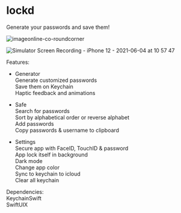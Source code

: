 # lockd
Generate your passwords and save them!  
 
![imageonline-co-roundcorner](https://user-images.githubusercontent.com/61360545/120929652-18768700-c6ea-11eb-8590-1202de9ecb7d.png)

![Simulator Screen Recording - iPhone 12 - 2021-06-04 at 10 57 47](https://user-images.githubusercontent.com/61360545/120776583-b3bdff80-c524-11eb-9f78-4b5dcb718c8d.gif)

Features:  

- Generator  
Generate customized passwords  
Save them on Keychain  
Haptic feedback and animations  

- Safe  
Search for passwords  
Sort by alphabetical order or reverse alphabet   
Add passwords  
Copy passwords & username to clipboard  

- Settings  
Secure app with FaceID, TouchID & password  
App lock itself in background   
Dark mode  
Change app color  
Sync to keychain to icloud  
Clear all keychain  

Dependencies:  
KeychainSwift  
SwiftUIX  
